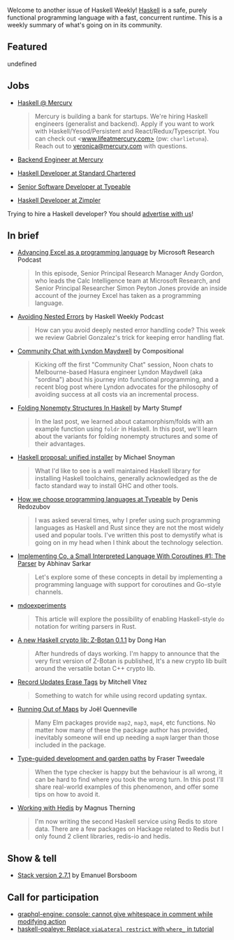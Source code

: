 Welcome to another issue of Haskell Weekly!
[Haskell](https://www.haskell.org) is a safe, purely functional programming language with a fast, concurrent runtime.
This is a weekly summary of what's going on in its community.

## Featured

undefined

## Jobs

<!-- Runs from 2021-04-22 to 2021-06-24. -->
- [Haskell @ Mercury](https://mercury.com/jobs/generalist-engineer)
  > Mercury is building a bank for startups. We're hiring Haskell engineers (generalist and backend). Apply if you want to work with Haskell/Yesod/Persistent and React/Redux/Typescript. You can check out <www.lifeatmercury.com> (pw: `charlietuna`). Reach out to <veronica@mercury.com> with questions.

- [Backend Engineer at Mercury](https://mercury.com/jobs/backend-engineer)

- [Haskell Developer at Standard Chartered](https://scb.taleo.net/careersection/ex/jobdetail.ftl?job=2100002335&lang=en)

- [Senior Software Developer at Typeable](https://typeable.io/job/senior-software-developer.html)

- [Haskell Developer at Zimpler](https://careers.zimpler.com/jobs/1170463-haskell-developer-to-zimpler)

Trying to hire a Haskell developer?
You should [advertise with us](https://haskellweekly.news/advertising.html)!

## In brief

- [Advancing Excel as a programming language](https://blubrry.com/microsoftresearch/76856095/120-advancing-excel-as-a-programming-language-with-andy-gordon-and-simon-peyton-jones/) by Microsoft Research Podcast
  > In this episode, Senior Principal Research Manager Andy Gordon, who leads the Calc Intelligence team at Microsoft Research, and Senior Principal Researcher Simon Peyton Jones provide an inside account of the journey Excel has taken as a programming language.

- [Avoiding Nested Errors](https://haskellweekly.news/episode/45.html) by Haskell Weekly Podcast
  > How can you avoid deeply nested error handling code? This week we review Gabriel Gonzalez's trick for keeping error handling flat.

- [Community Chat with Lyndon Maydwell](https://www.compositional.fm/lyndonmaydwell) by Compositional
  > Kicking off the first "Community Chat" session, Noon chats to Melbourne-based Hasura engineer Lyndon Maydwell (aka "sordina") about his journey into functional programming, and a recent blog post where Lyndon advocates for the philosophy of avoiding success at all costs via an incremental process.

- [Folding Nonempty Structures In Haskell](https://functional.works-hub.com/learn/folding-nonempty-structures-in-haskell-e8b38) by Marty Stumpf
  > In the last post, we learned about catamorphism/folds with an example function using `foldr` in Haskell. In this post, we'll learn about the variants for folding nonempty structures and some of their advantages.

- [Haskell proposal: unified installer](https://www.snoyman.com/blog/2021/05/unified-haskell-installer/) by Michael Snoyman
  > What I'd like to see is a well maintained Haskell library for installing Haskell toolchains, generally acknowledged as the de facto standard way to install GHC and other tools.

- [How we choose programming languages at Typeable](https://blog.typeable.io/posts/2021-05-11-languages-choice.html) by Denis Redozubov
  > I was asked several times, why I prefer using such programming languages as Haskell and Rust since they are not the most widely used and popular tools. I've written this post to demystify what is going on in my head when I think about the technology selection.

- [Implementing Co, a Small Interpreted Language With Coroutines #1: The Parser](https://abhinavsarkar.net/posts/implementing-co-1/) by Abhinav Sarkar
  > Let's explore some of these concepts in detail by implementing a programming language with support for coroutines and Go-style channels.

- [mdoexperiments](https://github.com/KerfuffleV2/mdoexperiments/tree/1578af6ffb4236d7d28036b98769b96435356ef7)
  > This article will explore the possibility of enabling Haskell-style `do` notation for writing parsers in Rust.

- [A new Haskell crypto lib: Z-Botan 0.1.1](https://discourse.haskell.org/t/ann-a-new-haskell-crypto-lib-z-botan-0-1-1/2493?u=taylorfausak) by Dong Han
  > After hundreds of days working. I'm happy to announce that the very first version of Z-Botan is published, It's a new crypto lib built around the versatile botan C++ crypto lib.

- [Record Updates Erase Tags](https://vitez.me/record-updates-erase-tags) by Mitchell Vitez
  > Something to watch for while using record updating syntax.

- [Running Out of Maps](https://thoughtbot.com/blog/running-out-of-maps) by Joël Quenneville
  > Many Elm packages provide `map2`, `map3`, `map4`, etc functions. No matter how many of these the package author has provided, inevitably someone will end up needing a `mapN` larger than those included in the package.

- [Type-guided development and garden paths](https://frasertweedale.github.io/blog-fp/posts/2021-05-12-types-garden-path.html) by Fraser Tweedale
  > When the type checker is happy but the behaviour is all wrong, it can be hard to find where you took the wrong turn. In this post I'll share real-world examples of this phenomenon, and offer some tips on how to avoid it.

- [Working with Hedis](https://magnus.therning.org/2021-05-07-working-with-hedis.html) by Magnus Therning
  > I'm now writing the second Haskell service using Redis to store data. There are a few packages on Hackage related to Redis but I only found 2 client libraries, redis-io and hedis.

## Show & tell

- [Stack version 2.7.1](https://mail.haskell.org/pipermail/haskell-cafe/2021-May/133964.html) by Emanuel Borsboom

## Call for participation

-   [graphql-engine: console: cannot give whitespace in comment while modifying action](https://github.com/hasura/graphql-engine/issues/6897)
-   [haskell-opaleye: Replace `viaLateral restrict` with `where_` in tutorial](https://github.com/tomjaguarpaw/haskell-opaleye/issues/504)
